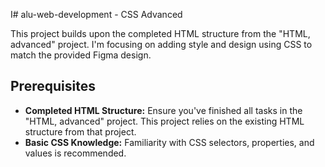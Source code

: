 I# alu-web-development - CSS Advanced

This project builds upon the completed HTML structure from the "HTML, advanced" project. I'm focusing on adding style and design using CSS to match the provided Figma design.

## Prerequisites

* **Completed HTML Structure:** Ensure you've finished all tasks in the "HTML, advanced" project. This project relies on the existing HTML structure from that project.
* **Basic CSS Knowledge:** Familiarity with CSS selectors, properties, and values is recommended.


